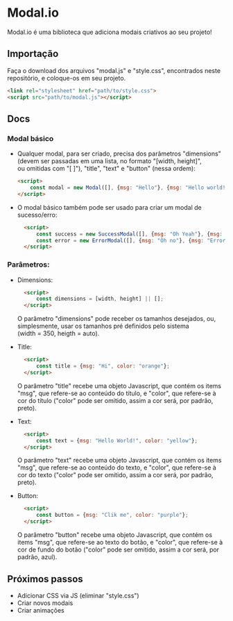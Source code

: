 # Modal.io
<p align="justify">Modal.io é uma biblioteca que adiciona modais criativos ao seu projeto!</p>

## Importação
<p>Faça o download dos arquivos "modal.js" e "style.css", encontrados neste repositório, e coloque-os em seu projeto.</p>

```html
<link rel="stylesheet" href="path/to/style.css">
<script src="path/to/modal.js"></script>
```

## Docs

### Modal básico
* Qualquer modal, para ser criado, precisa dos parâmetros "dimensions" (devem ser passadas em uma lista, no formato "[width, height]",<br> 
ou omitidas com "[ ]"), "title", "text" e "button" (nessa ordem): 
    ```html 
    <script>
        const modal = new Modal([], {msg: "Hello"}, {msg: "Hello world!"}, {msg: "Click here", color: "blue"});
    </script>
    ```
* O modal básico também pode ser usado para criar um modal de sucesso/erro:
  ```html 
    <script>
        const success = new SuccessModal([], {msg: "Oh Yeah"}, {msg: "Success!"}, {msg: "Close"});
        const error = new ErrorModal([], {msg: "Oh no"}, {msg: "Error!"}, {msg: "Close"});
    </script>
    ```

### Parâmetros:
* Dimensions: 
    ```html 
      <script>
          const dimensions = [width, height] || [];
      </script>
    ```
    <p> O parâmetro "dimensions" pode receber os tamanhos desejados, ou, simplesmente, usar os tamanhos pré definidos pelo sistema <br> (width = 350, heigth = auto).
    </p>
    
* Title: 
    ```html 
      <script>
          const title = {msg: "Hi", color: "orange"};
      </script>
    ```
    <p> O parâmetro "title" recebe uma objeto Javascript, que contém os items "msg", que refere-se ao conteúdo do título, e "color", 
    que refere-se à cor do título ("color" pode ser omitido, assim a cor será, por padrão, preto).
    </p>
    
* Text: 
    ```html 
      <script>
          const text = {msg: "Hello World!", color: "yellow"};
      </script>
    ```
    <p> O parâmetro "text" recebe uma objeto Javascript, que contém os items "msg", que refere-se ao conteúdo do texto, e "color", 
    que refere-se à cor do texto ("color" pode ser omitido, assim a cor será, por padrão, preto).
    </p>
    
* Button: 
    ```html 
      <script>
          const button = {msg: "Clik me", color: "purple"};
      </script>
    ```
    <p> O parâmetro "button" recebe uma objeto Javascript, que contém os items "msg", que refere-se ao texto do botão, e "color", 
    que refere-se à cor de fundo do botão ("color" pode ser omitido, assim a cor será, por padrão, azul).
    </p>
    
  
## Próximos passos
* Adicionar CSS via JS (eliminar "style.css")
* Criar novos modais 
* Criar animações
  

